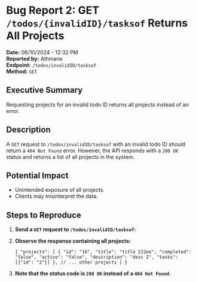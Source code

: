 # Bug Report 2: GET `/todos/{invalidID}/tasksof` Returns All Projects

**Date:** 06/10/2024 - 12:32 PM  
**Reported by:** Athmane  
**Endpoint:** `/todos/invalidID/tasksof`  
**Method:** `GET`

## Executive Summary

Requesting projects for an invalid todo ID returns all projects instead of an error.

## Description

A `GET` request to `/todos/invalidID/tasksof` with an invalid todo ID should return a `404 Not Found` error. However, the API responds with a `200 OK` status and returns a list of all projects in the system.

## Potential Impact

-   Unintended exposure of all projects.
-   Clients may misinterpret the data.

## Steps to Reproduce

1.  **Send a `GET` request to `/todos/invalidID/tasksof`:**
    
2.  **Observe the response containing all projects:**

    `{
      "projects": [
        {
          "id": "16",
          "title": "title 222ee",
          "completed": "false",
          "active": "false",
          "description": "desc 2",
          "tasks": [{"id": "2"}]
        },
        // ... other projects
      ]
    }` 
    
3.  **Note that the status code is `200 OK` instead of a `404 Not Found`.**